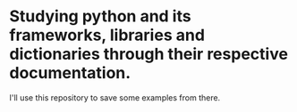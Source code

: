 # Studying python and its frameworks, libraries and dictionaries through their respective documentation.

I'll use this repository to save some examples from there.
